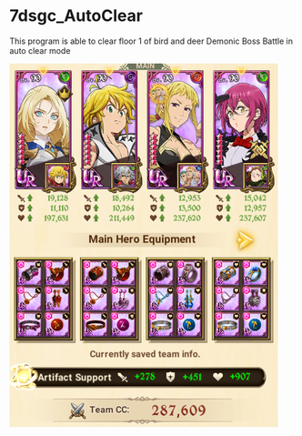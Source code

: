# 7dsgc_AutoClear
This program is able to clear floor 1 of bird and deer Demonic Boss Battle in auto clear mode

![bird team](readme_images/bird_team.png)
